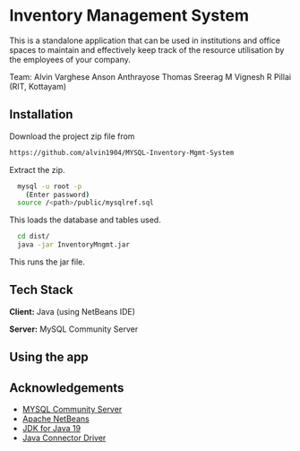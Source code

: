 ﻿# Inventory Management System

This is a standalone application that can be used in institutions and office spaces to maintain and effectively
keep track of the resource utilisation by the employees of your company.

Team:
Alvin Varghese
Anson Anthrayose Thomas
Sreerag M
Vignesh R Pillai
(RIT, Kottayam)

## Installation

Download the project zip file from 
```bash
https://github.com/alvin1904/MYSQL-Inventory-Mgmt-System
```
Extract the zip.
```bash
  mysql -u root -p 
    (Enter password)
  source /<path>/public/mysqlref.sql
```
This loads the database and tables used.

```bash
  cd dist/
  java -jar InventoryMngmt.jar 
```
This runs the jar file.

    
## Tech Stack

**Client:** Java (using NetBeans IDE)

**Server:** MySQL Community Server


## Using the app



## Acknowledgements

 - [MYSQL Community Server](https://dev.mysql.com/downloads/mysql/)
 - [Apache NetBeans](https://netbeans.apache.org/download/nb16/)
 - [JDK for Java 19](https://www.oracle.com/in/java/technologies/downloads/)
 - [Java Connector Driver](https://dev.mysql.com/downloads/connector/j/)

